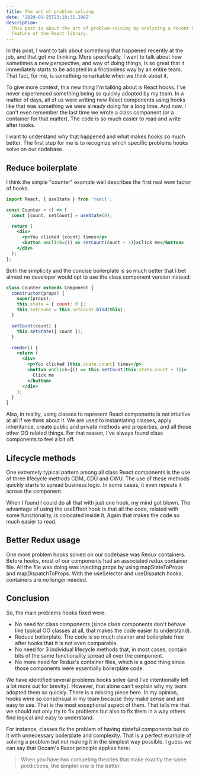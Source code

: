 ```yaml
---
title: The art of problem solving
date: '2020-01-25T23:18:31.296Z'
description:
  This post is about the art of problem-solving by analyzing a recent new
  feature of the React library.
---
```


In this post, I want to talk about something that happened recently at the job,
and that got me thinking. More specifically, I want to talk about how sometimes
a new perspective, and way of doing things, is so great that it immediately
starts to be adopted in a frictionless way by an entire team. That fact, for me,
is something remarkable when we think about it.

To give more context, this new thing I'm talking about is React hooks. I've
never experienced something being so quickly adopted by my team. In a matter of
days, all of us were writing new React components using hooks like that was
something we were already doing for a long time. And now, I can't even remember
the last time we wrote a class component (or a container for that matter). The
code is so much easier to read and write after hooks.

I want to understand why that happened and what makes hooks so much better. The
first step for me is to recognize which specific problems hooks solve on our
codebase.

## Reduce boilerplate

I think the simple "counter" example well describes the first real wow factor of
hooks.

```jsx
import React, { useState } from 'react';

const Counter = () => {
  const [count, setCount] = useState(0);

  return (
    <div>
      <p>You clicked {count} times</p>
      <button onClick={() => setCount(count + 1)}>Click me</button>
    </div>
  );
};
```

Both the simplicity and the concise boilerplate is so much better that I bet
almost no developer would opt to use the class component version instead:

```jsx
class Counter extends Component {
  constructor(props) {
    super(props);
    this.state = { count: 0 };
    this.setCount = this.setCount.bind(this);
  }

  setCount(count) {
    this.setState({ count });
  }

  render() {
    return (
      <div>
        <p>You clicked {this.state.count} times</p>
        <button onClick={() => this.setCount(this.state.count + 1)}>
          Click me
        </button>
      </div>
    );
  }
}
```

Also, in reality, using classes to represent React components is not intuitive
at all if we think about it. We are used to instantiating classes, apply
inheritance, create public and private methods and properties, and all those
other OO related things. For that reason, I've always found class components to
feel a bit off.

## Lifecycle methods

One extremely typical pattern among all class React components is the use of
three lifecycle methods CDM, CDU and CWU. The use of these methods quickly
starts to spread business logic. In some cases, it even repeats it across the
component.

When I found I could do all that with just one hook, my mind got blown. The
advantage of using the useEffect hook is that all the code, related with some
functionality, is colocated inside it. Again that makes the code so much easier
to read.

## Better Redux usage

One more problem hooks solved on our codebase was Redux containers. Before
hooks, most of our components had an associated redux container file. All the
file was doing was injecting props by using mapStateToProps and
mapDispatchToProps. With the useSelector and useDispatch hooks, containers are
no longer needed.

## Conclusion

So, the main problems hooks fixed were:

- No need for class components (since class components don't behave like typical
  OO classes at all, that makes the code easier to understand).
- Reduce boilerplate. The code is so much cleaner and boilerplate free after
  hooks that it is not even comparable.
- No need for 3 individual lifecycle methods that, in most cases, contain bits
  of the same functionality spread all over the component.
- No more need for Redux's container files, which is a good thing since those
  components were essentially boilerplate code.

We have identified several problems hooks solve (and I've intentionally left a
lot more out for brevity). However, that alone can't explain why my team adopted
them so quickly. There is a missing piece here. In my opinion, hooks were so
consensual in my team because they make sense and are easy to use. That is the
most exceptional aspect of them. That tells me that we should not only try to
fix problems but also to fix them in a way others find logical and easy to
understand.

For instance, classes fix the problem of having stateful components but do it
with unnecessary boilerplate and complexity. That is a perfect example of
solving a problem but not making it in the simplest way possible. I guess we can
say that Occam's Razor principle applies here:

> When you have two competing theories that make exactly the same predictions,
> the simpler one is the better.
